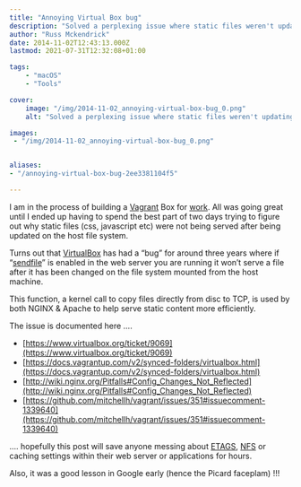 ```yaml
---
title: "Annoying Virtual Box bug"
description: "Solved a perplexing issue where static files weren't updating in Vagrant due to a long-standing VirtualBox bug with 'sendfile'."
author: "Russ Mckendrick"
date: 2014-11-02T12:43:13.000Z
lastmod: 2021-07-31T12:32:08+01:00

tags:
    - "macOS"
    - "Tools"

cover:
    image: "/img/2014-11-02_annoying-virtual-box-bug_0.png" 
    alt: "Solved a perplexing issue where static files weren't updating in Vagrant due to a long-standing VirtualBox bug with 'sendfile'."

images:
 - "/img/2014-11-02_annoying-virtual-box-bug_0.png"


aliases:
- "/annoying-virtual-box-bug-2ee3381104f5"

---
```


I am in the process of building a [Vagrant](https://www.vagrantup.com) Box for [work](https://www.reconnix.com). All was going great until I ended up having to spend the best part of two days trying to figure out why static files (css, javascript etc) were not being served after being updated on the host file system.

Turns out that [VirtualBox](https://www.virtualbox.org) has had a “bug” for around three years where if “[sendfile](http://man7.org/linux/man-pages/man2/sendfile.2.html)” is enabled in the web server you are running it won’t serve a file after it has been changed on the file system mounted from the host machine.

This function, a kernel call to copy files directly from disc to TCP, is used by both NGINX & Apache to help serve static content more efficiently.

The issue is documented here ….

- [https://www.virtualbox.org/ticket/9069](https://www.virtualbox.org/ticket/9069)
- [https://docs.vagrantup.com/v2/synced-folders/virtualbox.html](https://docs.vagrantup.com/v2/synced-folders/virtualbox.html)
- [http://wiki.nginx.org/Pitfalls#Config_Changes_Not_Reflected](http://wiki.nginx.org/Pitfalls#Config_Changes_Not_Reflected)
- [https://github.com/mitchellh/vagrant/issues/351#issuecomment-1339640](https://github.com/mitchellh/vagrant/issues/351#issuecomment-1339640)

…. hopefully this post will save anyone messing about [ETAGS](http://en.wikipedia.org/wiki/HTTP_ETag), [NFS](http://en.wikipedia.org/wiki/Network_File_System) or caching settings within their web server or applications for hours.

Also, it was a good lesson in Google early (hence the Picard faceplam) !!!

